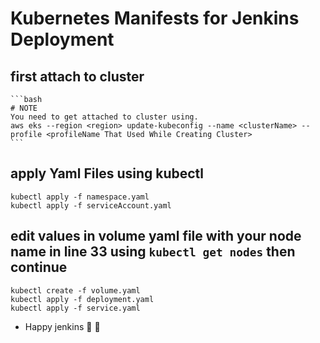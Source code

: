 # Kubernetes Manifests for Jenkins Deployment

## first attach to cluster 

    ```bash
    # NOTE
    You need to get attached to cluster using.
    aws eks --region <region> update-kubeconfig --name <clusterName> --profile <profileName That Used While Creating Cluster>
    ```
## apply Yaml Files using kubectl

```
kubectl apply -f namespace.yaml
kubectl apply -f serviceAccount.yaml
```
## edit values in volume yaml file with your node name in line 33 using ```kubectl get nodes``` then continue
```
kubectl create -f volume.yaml
kubectl apply -f deployment.yaml
kubectl apply -f service.yaml
```

* Happy jenkins :tada: :tada:
